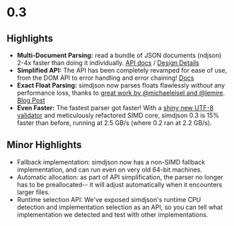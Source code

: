 # 0.3

## Highlights

- **Multi-Document Parsing:** read a bundle of JSON documents (ndjson) 2-4x faster than doing it
  individually. [API docs](https://github.com/simdjson/simdjson/blob/master/doc/basics.md#newline-delimited-json-ndjson-and-json-lines) / [Design Details](https://github.com/simdjson/simdjson/blob/master/doc/parse_many.md)
- **Simplified API:** The API has been completely revamped for ease of use, from the DOM API to
  error handling and error chaining! [Docs](https://github.com/simdjson/simdjson/blob/master/doc/basics.md#the-basics-loading-and-parsing-json-documents)
- **Exact Float Parsing:** simdjson now parses floats flawlessly *without* any performance loss,
  thanks to [great work by @michaeleisel and @lemire](https://github.com/simdjson/simdjson/pull/558).
  [Blog Post](https://lemire.me/blog/2020/03/10/fast-float-parsing-in-practice/)
- **Even Faster:** The fastest parser got faster! With a [shiny new UTF-8 validator](https://github.com/simdjson/simdjson/pull/387)
  and meticulously refactored SIMD core, simdjson 0.3 is 15% faster than before, running at 2.5 GB/s
  (where 0.2 ran at 2.2 GB/s).

## Minor Highlights

- Fallback implementation: simdjson now has a non-SIMD fallback implementation, and can run even on
  very old 64-bit machines.
- Automatic allocation: as part of API simplification, the parser no longer has to be preallocated--
  it will adjust automatically when it encounters larger files.
- Runtime selection API: We've exposed simdjson's runtime CPU detection and implementation selection
  as an API, so you can tell what implementation we detected and test with other implementations.

